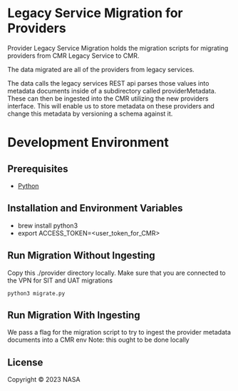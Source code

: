# Legacy Service Migration for Providers

Provider Legacy Service Migration holds the migration scripts for migrating providers from CMR Legacy Service to CMR. 

The data migrated are all of the providers from legacy services.

The data calls the legacy services REST api parses those values into metadata documents inside of a subdirectory called providerMetadata. These can then be ingested into the CMR utilizing the new providers interface. This will enable us to store metadata on these providers and change this metadata by versioning a schema against it.

# Development Environment

## Prerequisites
* [Python](https://www.python.org/)

## Installation and Environment Variables
* brew install python3
* export ACCESS_TOKEN=<user_token_for_CMR>

## Run Migration Without Ingesting

Copy this ./provider directory locally. Make sure that you are connected to the VPN for SIT and UAT migrations

`python3 migrate.py`

## Run Migration With Ingesting

We pass a flag for the migration script to try to ingest the provider metadata documents into a CMR env
Note: this ought to be done locally

## License

Copyright © 2023 NASA
